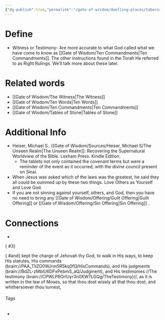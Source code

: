 ```yaml
---
{"dg-publish":true,"permalink":"/gate-of-wisdom/dwelling-places/tabernacle/most-set-apart-place/tablets-of-testimony/","tags":["#GateWisdom","Tabernacle","MostSetApartPlace","T"]}
---
```


# Define
- Witness or Testimony- Are more accurate to what God called what we have come to know as [[Gate of Wisdom/Ten Commandments\|Ten Commandments]]. The other instructions found in the Torah He referred to as Right Rulings. We’ll talk more about these later.

# Related words
- [[Gate of Wisdom/The Witness\|The Witness]]
- [[Gate of Wisdom/Ten Words\|Ten Words]]
- [[Gate of Wisdom/Ten Commandments\|Ten Commandments]]
- [[Gate of Wisdom/Tables of Stone\|Tables of Stone]]

# Additional Info
- Heiser, Michael S.. [[Gate of Wisdom/Sources/Heiser, Michael S/The Unseen Realm\|The Unseen Realm]]: Recovering the Supernatural Worldview of the Bible. Lexham Press. Kindle Edition.  
	- The tablets not only contained the covenant terms but were a reminder of the event as it occurred, with the divine council present on Sinai.
- When Jesus was asked which of the laws was the greatest, he said they all could be summed up by these two things. Love Others as Yourself and Love God.
- If you are not sinning against yourself, others, and God, then you have no need to bring any [[Gate of Wisdom/Offering/Guilt Offering\|Guilt Offering]]  or [[Gate of Wisdom/Offering/Sin Offering\|Sin Offering]] . 

# Connections
- 
{ #3}

{ #and}
 kept the charge of Jehovah thy God, to walk in His ways, to keep His statutes, His commands (brain://PAA_TIiZO0WJrm5R5kq0fQ/HisCommands), and His judgments (brain://BdZL-zMblU6DFxPebmS_aQ/Judgment), and His testimonies //The testimony (brain://CPWLP6OrlUyr3n0XW7LGQg/TheTestimony)//, as it is written in the law of Moses, so that thou dost wisely all that thou dost, and whithersoever thou turnest,

###### Tags
- 